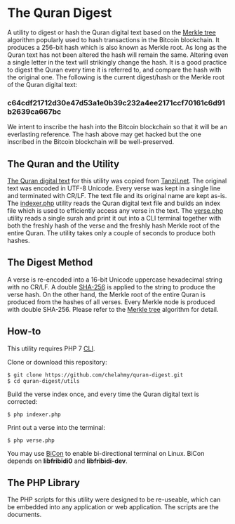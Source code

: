 # The Quran Digest
A utility to digest or hash the Quran digital text based on the [Merkle tree](https://en.wikipedia.org/wiki/Merkle_tree) algorithm popularly used to hash transactions in the Bitcoin blockchain. It produces a 256-bit hash which is also known as Merkle root. As long as the Quran text has not been altered the hash will remain the same. Altering even a single letter in the text will strikingly change the hash. It is a good practice to digest the Quran every time it is referred to, and compare the hash with the original one. The following is the current digest/hash or the Merkle root of the Quran digital text:
### c64cdf21712d30e47d53a1e0b39c232a4ee2171ccf70161c6d91b2639ca667bc
We intent to inscribe the hash into the Bitcoin blockchain so that it will be an everlasting reference. The hash above may get hacked but the one inscribed in the Bitcoin blockchain will be well-preserved.

## The Quran and the Utility
[The Quran digital text](utils/quran-uthmani.txt) for this utility was copied from [Tanzil.net](http://tanzil.net/). The original text was encoded in UTF-8 Unicode. Every verse was kept in a single line and terminated with CR/LF. The text file and its original name are kept as-is. The [indexer.php](utils/indexer.php) utility reads the Quran digital text file and builds an index file which is used to efficiently access any verse in the text. The [verse.php](utils/verse.php) utility reads a single surah and print it out into a CLI terminal together with both the freshly hash of the verse and the freshly hash Merkle root of the entire Quran. The utility takes only a couple of seconds to produce both hashes.

## The Digest Method
A verse is re-encoded into a 16-bit Unicode uppercase hexadecimal string with no CR/LF. A double [SHA-256](https://en.wikipedia.org/wiki/SHA-2) is applied to the string to produce the verse hash. On the other hand, the Merkle root of the entire Quran is produced from the hashes of all verses. Every Merkle node is produced with double SHA-256. Please refer to the [Merkle tree](https://en.wikipedia.org/wiki/Merkle_tree) algorithm for detail.

## How-to
This utility requires PHP 7 [CLI](https://en.wikipedia.org/wiki/Command-line_interface).

Clone or download this repository:
```
$ git clone https://github.com/chelahmy/quran-digest.git
$ cd quran-digest/utils
```

Build the verse index once, and every time the Quran digital text is corrected:
```
$ php indexer.php
```

Print out a verse into the terminal:
```
$ php verse.php
```
You may use [BiCon](https://github.com/behdad/bicon) to enable bi-directional terminal on Linux. BiCon depends on **libfribidi0** and **libfribidi-dev**. 

## The PHP Library
The PHP scripts for this utility were designed to be re-useable, which can be embedded into any application or web application. The scripts are the documents.
